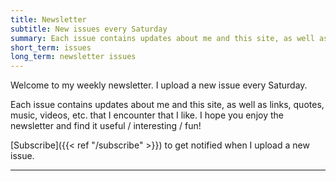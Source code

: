 ```yaml
---
title: Newsletter
subtitle: New issues every Saturday
summary: Each issue contains updates about me and this site, as well as videos, links, etc. that I encounter that I like. 
short_term: issues
long_term: newsletter issues
---
```


Welcome to my weekly newsletter. I upload a new issue every Saturday.

Each issue contains updates about me and this site, as well as links, quotes, music, videos, etc. that I encounter that I like. 
I hope you enjoy the newsletter and find it useful / interesting / fun!

[Subscribe]({{< ref "/subscribe" >}}) to get notified when I upload a new issue.

---
